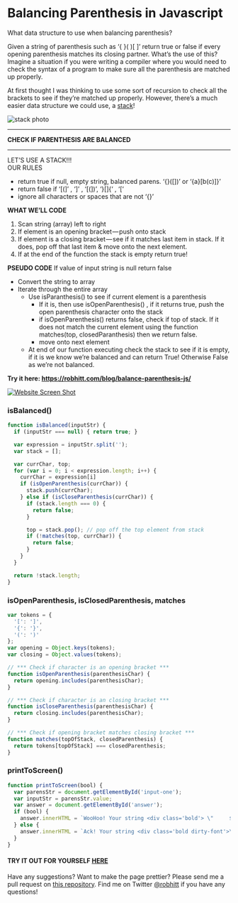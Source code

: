 # Balancing Parenthesis in Javascript

What data structure to use when balancing parenthesis?

Given a string of parenthesis such as ‘{ }( )[ ]’ return true or false if every opening parenthesis matches its closing partner. What’s the use of this? Imagine a situation if you were writing a compiler where you would need to check the syntax of a program to make sure all the parenthesis are matched up properly.

At first thought I was thinking to use some sort of recursion to check all the brackets to see if they’re matched up properly. However, there’s a much easier data structure we could use, a [stack](https://en.wikibooks.org/wiki/Data_Structures/Stacks_and_Queues)!

![stack photo](https://cdn-images-1.medium.com/max/1600/1*OD9AtPYO1Zf3HFHsndGezg.png)

************************************
**CHECK IF PARENTHESIS ARE BALANCED**
*************************************
LET’S USE A STACK!!!  
OUR RULES  
* return true if null, empty string, balanced parens. ‘{}([])’ or ‘{a}[b(c)]}’
* return false if ‘[(]’ , ‘]’ , ‘[(])’, ‘}[]{‘ , ‘[‘
* ignore all characters or spaces that are not ‘{}[]()’

**WHAT WE’LL CODE**  
1. Scan string (array) left to right
2. If element is an opening bracket — push onto stack
3. If element is a closing bracket — see if it matches last item in stack. If it does, pop off that last item & move onto the next element.
4. If at the end of the function the stack is empty return true!

**PSEUDO CODE**
If value of input string is null return false
* Convert the string to array  
* Iterate through the entire array
  * Use isParanthesis() to see if current element is a parenthesis
    * If it is, then use isOpenParenthesis() , if it returns true, push the open parenthesis character onto the stack
    * if isOpenParenthesis() returns false, check if top of stack. If it does not match the current element using the function matches(top, closedParanthesis) then we return false.
    * move onto next element
  * At end of our function executing check the stack to see if it is empty, if it is we know we’re balanced and can return True! Otherwise False as we’re not balanced.

**Try it here: https://robhitt.com/blog/balance-parenthesis-js/**

[![Website Screen Shot](https://cdn-images-1.medium.com/max/1600/1*XL_VE8DrpfdmNnjmwHoisg.png)](https://robhitt.com/blog/balance-parenthesis-js/)

### isBalanced()
```javascript
function isBalanced(inputStr) {
  if (inputStr === null) { return true; }

  var expression = inputStr.split('');
  var stack = [];

  var currChar, top;
  for (var i = 0; i < expression.length; i++) {
    currChar = expression[i]
    if (isOpenParenthesis(currChar)) {
      stack.push(currChar);
    } else if (isCloseParenthesis(currChar)) {
      if (stack.length === 0) {
        return false;
      }

      top = stack.pop(); // pop off the top element from stack
      if (!matches(top, currChar)) {
        return false;
      }
    }
  }

  return !stack.length;
}
```

### isOpenParenthesis, isClosedParenthesis, matches
```javascript
var tokens = {
  '[': ']',
  '{': '}',
  '(': ')'
};
var opening = Object.keys(tokens);
var closing = Object.values(tokens);

// *** Check if character is an opening bracket ***
function isOpenParenthesis(parenthesisChar) {
  return opening.includes(parenthesisChar);
}

// *** Check if character is an closing bracket ***
function isCloseParenthesis(parenthesisChar) {
  return closing.includes(parenthesisChar);
}

// *** Check if opening bracket matches closing bracket ***
function matches(topOfStack, closedParenthesis) {
  return tokens[topOfStack] === closedParenthesis;
}
```

### printToScreen()
```javascript
function printToScreen(bool) {
  var parensStr = document.getElementById('input-one');
  var inputStr = parensStr.value;
  var answer = document.getElementById('answer');
  if (bool) {
    answer.innerHTML = `WooHoo! Your string <div class='bold'> \"     ${inputStr}\ "</div> is <span class='bolder-too'>balanced</span>!`;
  } else {
    answer.innerHTML = `Ack! Your string <div class='bold dirty-font'>\" ${inputStr} \"</div> is <span class='bolder-too'>unbalanced</span>, check your string again.`;
  }
}
```

#### TRY IT OUT FOR YOURSELF [HERE](https://robhitt.com/blog/balance-parenthesis-js/)
Have any suggestions? Want to make the page prettier? Please send me a pull request on [this repository](https://github.com/robhitt/balance-parenthesis-js). Find me on Twitter [@robhitt](http://www.twitter.com/robhitt) if you have any questions!
